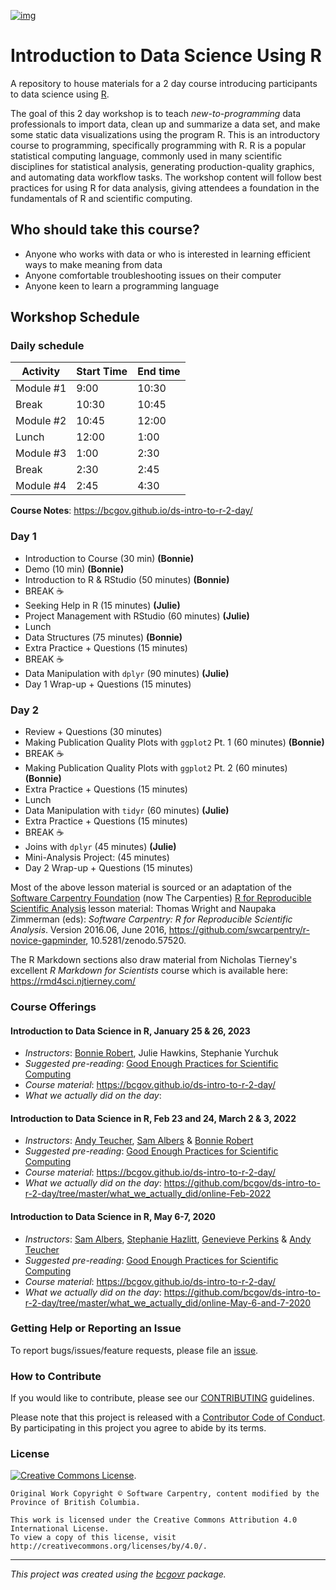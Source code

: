 [![img](https://img.shields.io/badge/Lifecycle-Stable-97ca00)](https://github.com/bcgov/repomountie/blob/master/doc/lifecycle-badges.md)


# Introduction to Data Science Using R

A repository to house materials for a 2 day course introducing participants to data science using [R](https://www.r-project.org/).

The goal of this 2 day workshop is to teach _new-to-programming_ data professionals to import data, clean up and summarize a data set, and make some static data visualizations using the program R. This is an introductory course to programming, specifically programming with R. R is a popular statistical computing language, commonly used in many scientific disciplines for statistical analysis, generating production-quality graphics, and automating data workflow tasks. The workshop content will follow best practices for using R for data analysis, giving attendees a foundation in the fundamentals of R and scientific computing.

## Who should take this course?

- Anyone who works with data or who is interested in learning efficient ways to make meaning from data
- Anyone comfortable troubleshooting issues on their computer
- Anyone keen to learn a programming language



## Workshop Schedule

### Daily schedule
| Activity   | Start Time | End time |
|------------|------------|----------|
| Module #1  | 9:00       | 10:30    |
| Break      | 10:30      | 10:45    |
| Module #2  | 10:45      | 12:00    |
| Lunch      | 12:00      |  1:00    |
| Module #3  |  1:00      |  2:30    |
| Break      |  2:30      |  2:45    |
| Module #4  |  2:45      |  4:30    |


**Course Notes**: https://bcgov.github.io/ds-intro-to-r-2-day/  
<!--
**Download Course Materials**:  
```
install.packages("usethis")
usethis::use_course("https://github.com/bcgov/ds-intro-to-r-2-day/raw/master/intro-r-Jan2023.zip")
```  

**Confirm or Find Location of Your R Library**:  
```
.libPaths()
``` 
-->

### Day 1

- Introduction to Course (30 min) **(Bonnie)** <!-- Dominique et al - CoC, breakoutrooms w/ ice breaker, how to ask questions etc. -->
- Demo (10 min) **(Bonnie)**
- Introduction to R & RStudio (50 minutes) **(Bonnie)**
- BREAK ☕
- Seeking Help in R (15 minutes) **(Julie)**
- Project Management with RStudio (60 minutes) **(Julie)**
- Lunch
- Data Structures (75 minutes)  **(Bonnie)**
- Extra Practice + Questions (15 minutes)
- BREAK ☕
- Data Manipulation with `dplyr` (90 minutes) **(Julie)**
- Day 1 Wrap-up + Questions (15 minutes)


### Day 2

- Review + Questions (30 minutes)
- Making Publication Quality Plots with `ggplot2` Pt. 1 (60 minutes)  **(Bonnie)**
- BREAK ☕
- Making Publication Quality Plots with `ggplot2` Pt. 2 (60 minutes)  **(Bonnie)**
- Extra Practice + Questions (15 minutes)
- Lunch
- Data Manipulation with `tidyr` (60 minutes)  **(Julie)**
- Extra Practice + Questions (15 minutes)
- BREAK ☕
- Joins with `dplyr` (45 minutes) **(Julie)**
- Mini-Analysis Project:  (45 minutes)
- Day 2 Wrap-up + Questions (15 minutes)

<!-- 
- Exploring Data Frames (45 minutes) **(Bonnie)**
- Introduce `bcdata` and practice `ggplot2` and `dplyr` (75 minutes) **(Sam)**
- Seeking Help from Others with `reprex` (30 minutes) **(Sam)** optional if time at the the end -->



Most of the above lesson material is sourced or an adaptation of the [Software Carpentry Foundation](http://software-carpentry.org/) (now The Carpenties) [R for Reproducible Scientific Analysis](http://swcarpentry.github.io/r-novice-gapminder/) lesson material: Thomas Wright and Naupaka Zimmerman (eds): _Software Carpentry: R for
Reproducible Scientific Analysis_.  Version 2016.06, June 2016,
https://github.com/swcarpentry/r-novice-gapminder,
10.5281/zenodo.57520.

The R Markdown sections also draw material from Nicholas Tierney's excellent _R Markdown for Scientists_ course which is available here: https://rmd4sci.njtierney.com/


### Course Offerings

#### Introduction to Data Science in R, January 25 & 26, 2023
- _Instructors_: [Bonnie Robert](https://github.com/BonnieJRobert/), Julie Hawkins, Stephanie Yurchuk
- _Suggested pre-reading_: [Good Enough Practices for Scientific Computing](https://github.com/swcarpentry/good-enough-practices-in-scientific-computing/blob/gh-pages/good-enough-practices-for-scientific-computing.pdf)
- _Course material_: https://bcgov.github.io/ds-intro-to-r-2-day/
- _What we actually did on the day_:


#### Introduction to Data Science in R, Feb 23 and 24, March 2 & 3, 2022 
- _Instructors_: [Andy Teucher](https://github.com/ateucher), [Sam Albers](https://github.com/boshek) & [Bonnie Robert](https://github.com/BonnieJRobert/)
- _Suggested pre-reading_: [Good Enough Practices for Scientific Computing](https://github.com/swcarpentry/good-enough-practices-in-scientific-computing/blob/gh-pages/good-enough-practices-for-scientific-computing.pdf)
- _Course material_: https://bcgov.github.io/ds-intro-to-r-2-day/
- _What we actually did on the day_: https://github.com/bcgov/ds-intro-to-r-2-day/tree/master/what_we_actually_did/online-Feb-2022


#### Introduction to Data Science in R, May 6-7, 2020 
- _Instructors_: [Sam Albers](https://github.com/boshek), [Stephanie Hazlitt](https://github.com/stephhazlitt), [Genevieve Perkins](https://github.com/gcperk) & [Andy Teucher](https://github.com/ateucher)
- _Suggested pre-reading_: [Good Enough Practices for Scientific Computing](https://github.com/swcarpentry/good-enough-practices-in-scientific-computing/blob/gh-pages/good-enough-practices-for-scientific-computing.pdf)
- _Course material_: https://bcgov.github.io/ds-intro-to-r-2-day/
- _What we actually did on the day_: https://github.com/bcgov/ds-intro-to-r-2-day/tree/master/what_we_actually_did/online-May-6-and-7-2020



### Getting Help or Reporting an Issue

To report bugs/issues/feature requests, please file an [issue](https://github.com/bcgov/ds-cop-intro-to-r/issues/).


### How to Contribute

If you would like to contribute, please see our [CONTRIBUTING](CONTRIBUTING.md) guidelines.

Please note that this project is released with a [Contributor Code of Conduct](CODE_OF_CONDUCT.md). By participating in this project you agree to abide by its terms.


### License

[![Creative Commons License](https://i.creativecommons.org/l/by/4.0/88x31.png)](http://creativecommons.org/licenses/by/4.0/). 

```
Original Work Copyright © Software Carpentry, content modified by the Province of British Columbia.

This work is licensed under the Creative Commons Attribution 4.0 International License.
To view a copy of this license, visit http://creativecommons.org/licenses/by/4.0/.
```
---
*This project was created using the [bcgovr](https://github.com/bcgov/bcgovr) package.* 

